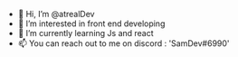 - 👋 Hi, I’m @atrealDev
- 👀 I’m interested in front end developing 
- 🌱 I’m currently learning Js and react 
- 📫 You can reach out to me on discord : 'SamDev#6990'

<!---
atrealDev/atrealDev is a ✨ special ✨ repository because its `README.md` (this file) appears on your GitHub profile.
You can click the Preview link to take a look at your changes.
--->
